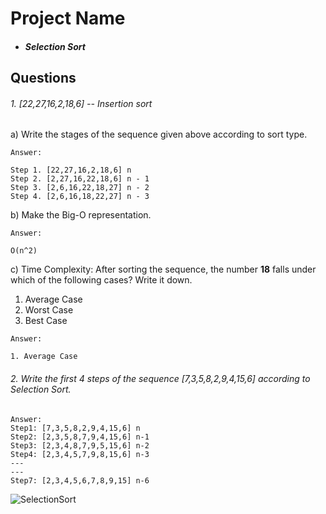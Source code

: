 # Project Name

* ##### Selection Sort
## Questions

###### 1. [22,27,16,2,18,6] -- *Insertion sort*

a) Write the stages of the sequence given above according to sort type.
```
Answer:

Step 1. [22,27,16,2,18,6] n
Step 2. [2,27,16,22,18,6] n - 1
Step 3. [2,6,16,22,18,27] n - 2
Step 4. [2,6,16,18,22,27] n - 3
```
b) Make the Big-O representation.
```
Answer:

O(n^2)
```
c) Time Complexity: After sorting the sequence, the number **18** falls under which of the following cases? Write it down.

1. Average Case
2. Worst Case
3. Best Case
```
Answer:

1. Average Case
```

###### 2. Write the first 4 steps of the sequence [7,3,5,8,2,9,4,15,6] according to Selection Sort.

```
Answer:
Step1: [7,3,5,8,2,9,4,15,6] n
Step2: [2,3,5,8,7,9,4,15,6] n-1
Step3: [2,3,4,8,7,9,5,15,6] n-2
Step4: [2,3,4,5,7,9,8,15,6] n-3
---
---
Step7: [2,3,4,5,6,7,8,9,15] n-6
```
![SelectionSort](https://github.com/alpulkegul/kodluyoruz/assets/158475086/0b890512-cb22-496b-983c-99a468471a68)
